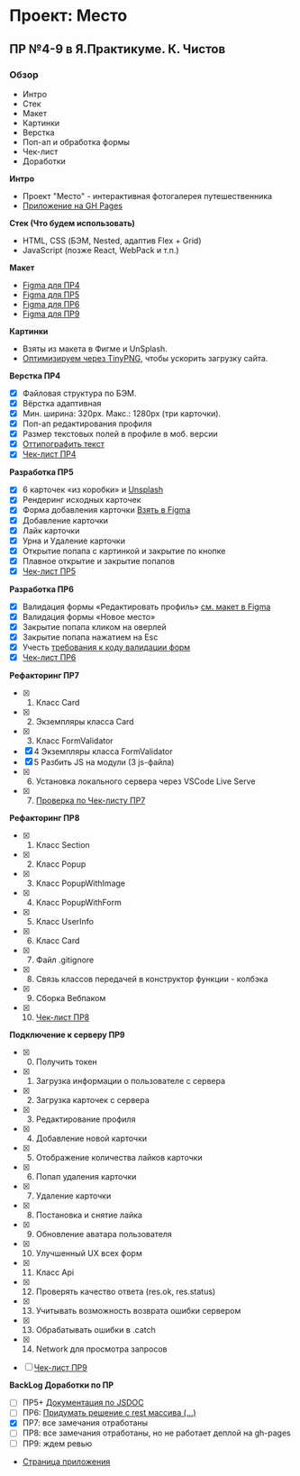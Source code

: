 # Проект: Место
## ПР №4-9 в Я.Практикуме. К. Чистов

### Обзор
* Интро
* Стек
* Макет
* Картинки
* Верстка
* Поп-ап и обработка формы
* Чек-лист
* Доработки


**Интро**
* Проект "Место" - интерактивная фотогалерея путешественника
* [Приложение на GH Pages](https://kirillchistov.github.io/mesto/index.html)

**Стек (Что будем использовать)**
- HTML, CSS (БЭМ, Nested, адаптив Flex + Grid)
- JavaScript (позже React, WebPack и т.п.)

**Макет**
* [Figma для ПР4](https://www.figma.com/file/2cn9N9jSkmxD84oJik7xL7/JavaScript.-Sprint-4?node-id=0%3A1)
* [Figma для ПР5](https://www.figma.com/file/bjyvbKKJN2naO0ucURl2Z0/JavaScript.-Sprint-5?node-id=0%3A1)
* [Figma для ПР6](https://www.figma.com/file/kRVLKwYG3d1HGLvh7JFWRT/JavaScript.-Sprint-6?node-id=0%3A1)
* [Figma для ПР9](https://www.figma.com/file/PSdQFRHoxXJFs2FH8IXViF/JavaScript-9-sprint?node-id=0%3A1)

**Картинки**
* Взяты из макета в Фигме и UnSplash.
* [Оптимизируем через TinyPNG](https://tinypng.com/), чтобы ускорить загрузку сайта.

**Верстка ПР4**
* [x] Файловая структура по БЭМ. 
* [x] Вёрстка адаптивная 
* [x] Мин. ширина: 320px. Макс.: 1280px (три карточки).
* [x] Поп-ап редактирования профиля
* [x] Размер текстовых полей в профиле в моб. версии
* [x] [Оттипографить текст](https://www.artlebedev.ru/typograf/)
* [x] [Чек-лист ПР4](https://code.s3.yandex.net/web-developer/checklists-pdf/new-program/checklist-4.pdf)

**Разработка ПР5**
* [x] 6 карточек «из коробки» и [Unsplash](https://unsplash.com/collections/8749236/russia)
* [x] Рендеринг исходных карточек
* [x] Форма добавления карточки [Взять в Figma](https://www.figma.com/file/bjyvbKKJN2naO0ucURl2Z0/JavaScript.-Sprint-5?node-id=0%3A1)
* [x] Добавление карточки
* [x] Лайк карточки
* [x] Урна и Удаление карточки 
* [x] Открытие попапа с картинкой и закрытие по кнопке
* [x] Плавное открытие и закрытие попапов
* [x] [Чек-лист ПР5](https://code.s3.yandex.net/web-developer/checklists-pdf/new-program/checklist-5.pdf)

**Разработка ПР6**
* [x] Валидация формы «Редактировать профиль» [см. макет в Figma](https://www.figma.com/file/kRVLKwYG3d1HGLvh7JFWRT/JavaScript.-Sprint-6?node-id=0%3A1) 
* [x] Валидация формы «Новое место»
* [x] Закрытие попапа кликом на оверлей
* [x] Закрытие попапа нажатием на Esc
* [x] Учесть [требования к коду валидации форм](https://practicum.yandex.ru/learn/web/courses/35d951a1-b62c-4a96-96ac-a8118657fad0/sprints/34081/topics/43fd3acc-ab09-42b0-9a1a-478423a2650a/lessons/e42c1359-1e14-4586-bb92-ad1b44c6e0c4/) 
* [x] [Чек-лист ПР6](https://code.s3.yandex.net/web-developer/checklists-pdf/new-program/checklist-6.pdf)

**Рефакторинг ПР7**
* [x] 1.  Класс Card
* [x] 2.  Экземпляры класса Card  
* [x] 3.  Класс FormValidator
* [x] 4   Экземпляры класса FormValidator
* [x] 5   Разбить JS на модули (3 js-файла)
* [x] 6.  Установка локального сервера через VSCode Live Serve
* [x] 7.  [Проверка по Чек-листу ПР7](https://code.s3.yandex.net/web-developer/checklists-pdf/new-program/checklist-7.pdf)

**Рефакторинг ПР8**
* [x] 1.  Класс Section 
* [x] 2.  Класс Popup
* [x] 3.  Класс PopupWithImage
* [x] 4.  Класс PopupWithForm
* [x] 5.  Класс UserInfo
* [x] 6.  Класс Card
* [x] 7.  Файл .gitignore
* [x] 8.  Связь классов передачей в конструктор функции - колбэка
* [x] 9.  Сборка Вебпаком
* [x] 10. [Чек-лист ПР8](https://code.s3.yandex.net/web-developer/checklists-pdf/new-program/checklist-8.pdf)

**Подключение к серверу ПР9**
* [x] 0.  Получить токен
* [x] 1.  Загрузка информации о пользователе с сервера
* [x] 2.  Загрузка карточек с сервера
* [x] 3.  Редактирование профиля
* [x] 4.  Добавление новой карточки
* [x] 5.  Отображение количества лайков карточки
* [x] 6.  Попап удаления карточки
* [x] 7.  Удаление карточки
* [x] 8.  Постановка и снятие лайка
* [x] 9.  Обновление аватара пользователя
* [x] 10. Улучшенный UX всех форм
* [x] 11. Класс Api
* [x] 12. Проверять качество ответа (res.ok, res.status)
* [x] 13. Учитывать возможность возврата ошибки сервером
* [x] 13. Обрабатывать ошибки в .catch
* [x] 14. Network для просмотра запросов

* [ ] [Чек-лист ПР9](https://code.s3.yandex.net/web-developer/checklists-pdf/new-program/checklist-9.pdf)

**BackLog Доработки по ПР**
* [ ] ПР5+ [Документация по JSDOC](https://jsdoc.app/about-getting-started.html)
* [ ] ПР6: [Придумать решение с rest массива (...)](https://practicum.yandex.ru/learn/web/courses/35d951a1-b62c-4a96-96ac-a8118657fad0/sprints/34081/topics/43fd3acc-ab09-42b0-9a1a-478423a2650a/lessons/e42c1359-1e14-4586-bb92-ad1b44c6e0c4/)
* [x] ПР7: все замечания отработаны
* [ ] ПР8: все замечания отработаны, но не работает деплой на gh-pages
* [ ] ПР9: ждем ревью

* [Страница приложения](https://kirillchistov.github.io/mesto/index.html)